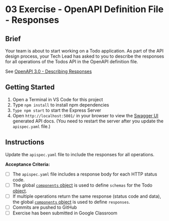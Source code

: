 # 03 Exercise - OpenAPI Definition File - Responses

## Brief

Your team is about to start working on a Todo application. As part of the API design process, your Tech Lead has asked to you to describe the responses for all operations of the Todos API in the OpenAPI definition file.

See [OpenAPI 3.0 - Describing Responses](https://swagger.io/docs/specification/describing-responses/)

## Getting Started

1. Open a Terminal in VS Code for this project
2. Type `npm install` to install npm dependencies
3. `Type npm start` to start the Express Server
4. Open `http://localhost:5001/` in your browser to view the [Swagger UI](https://swagger.io/tools/swagger-ui/) generated API docs. (You need to restart the server after you update the `apispec.yaml` file.)

## Instructions

Update the `apispec.yaml` file to include the responses for all operations.

**Acceptance Criteria:**

- [ ] The `apispec.yaml` file includes a response body for each HTTP status code.
- [ ] The global [`components` object](https://github.com/OAI/OpenAPI-Specification/blob/main/versions/3.0.3.md#componentsObject) is used to define `schemas` for the Todo [object](https://swagger.io/docs/specification/data-models/data-types/#object).
- [ ] If multiple operations return the same response (status code and data), the global [`components` object](https://github.com/OAI/OpenAPI-Specification/blob/main/versions/3.0.3.md#componentsObject) is used to define `responses`.
- [ ] Commits are pushed to GitHub
- [ ] Exercise has been submitted in Google Classroom
